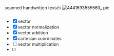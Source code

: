 scanned handwritten text✍️
![4441693555560_ pic](https://github.com/ChenxingWang93/ComputationalGeometry/assets/31954987/50b3e6b0-574c-4fc1-a0d5-075c4091ea9e)

####
- [x] vector 
- [x] vector normalization
- [x] vector addition
- [x] cartesian coordinates
- [ ] vector multiplication
- [ ] 

